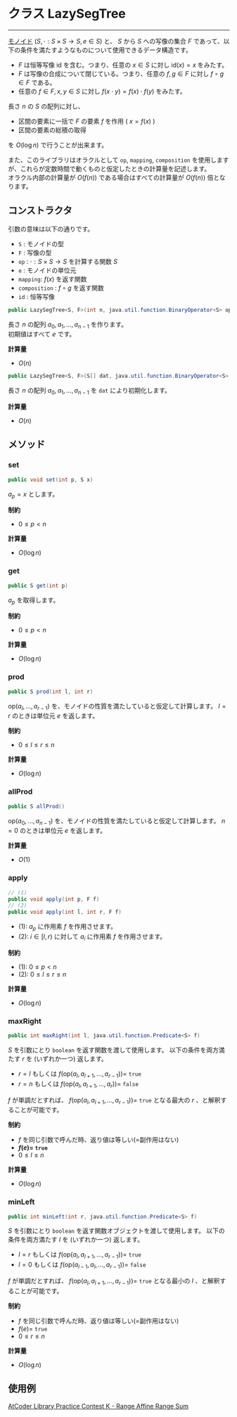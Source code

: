 # クラス LazySegTree
- - -

[モノイド](https://ja.wikipedia.org/wiki/%E3%83%A2%E3%83%8E%E3%82%A4%E3%83%89) $(S,\cdot :S \times S \rightarrow S,e \in S)$ と、 $S$ から $S$ への写像の集合 $F$ であって、以下の条件を満たすようなものについて使用できるデータ構造です。

- $F$ は恒等写像 $\mathrm{id}$ を含む。つまり、任意の $x \in S$ に対し $\mathrm{id}(x) = x$ をみたす。
- $F$ は写像の合成について閉じている。つまり、任意の $f,g \in F$ に対し $f \circ g \in F$ である。
- 任意の $f \in F, x,y \in S$ に対し $f(x \cdot y)=f(x) \cdot f(y)$ をみたす。

長さ $n$ の $S$ の配列に対し、

- 区間の要素に一括で $F$ の要素 $f$ を作用 ( $x = f(x)$ )
- 区間の要素の総積の取得

を $O(\log n)$ で行うことが出来ます。

また、このライブラリはオラクルとして `op`, `mapping`, `composition` を使用しますが、これらが定数時間で動くものと仮定したときの計算量を記述します。  
オラクル内部の計算量が $O(f(n))$ である場合はすべての計算量が $O(f(n))$ 倍となります。

## コンストラクタ

引数の意味は以下の通りです。

- `S` : モノイドの型
- `F` : 写像の型
- `op` : $\cdot :S \times S \rightarrow S$ を計算する関数 $S$
- `e` : モノイドの単位元
- `mapping`: $f(x)$ を返す関数
- `composition` : $f \circ g$ を返す関数
- `id` : 恒等写像

```java
public LazySegTree<S, F>(int n, java.util.function.BinaryOperator<S> op, S e, java.util.function.BiFunction<F, S, S> mapping, java.util.function.BinaryOperator<F> composition, F id)
```

長さ $n$ の配列 $a_0, a_1, \dots , a_{n-1}$ を作ります。  
初期値はすべて $e$ です。

**計算量**
* $O(n)$

```java
public LazySegTree<S, F>(S[] dat, java.util.function.BinaryOperator<S> op, S e, java.util.function.BiFunction<F, S, S> mapping, java.util.function.BinaryOperator<F> composition, F id)
```

長さ $n$ の配列 $a_0, a_1, \dots , a_{n-1}$ を `dat` により初期化します。

**計算量**
* $O(n)$

## メソッド

### set

```java
public void set(int p, S x)
```

$a_p = x$ とします。

**制約**
* $0 \leq p < n$

**計算量**
* $O(\log n)$


### get

```java
public S get(int p)
```

$a_p$ を取得します。

**制約**
* $0 \leq p < n$

**計算量**
* $O(\log n)$


### prod

```java
public S prod(int l, int r)
```

$\mathrm{op}(a_l, \dots, a_{r-1})$ を、モノイドの性質を満たしていると仮定して計算します。
$l = r$ のときは単位元 $e$ を返します。

**制約**
* $0 \leq l \leq r \leq n$

**計算量**
* $O(\log n)$

### allProd

```java
public S allProd()
```

$\mathrm{op}(a_0, \dots, a_{n-1})$ を、モノイドの性質を満たしていると仮定して計算します。
$n = 0$ のときは単位元 $e$ を返します。

**計算量**
* $O(1)$

### apply

```java
// (1)
public void apply(int p, F f)
// (2)
public void apply(int l, int r, F f)
```

* (1): $a_p$ に作用素 $f$ を作用させます。
* (2): $i \in [l, r)$ に対して $a_i$ に作用素 $f$ を作用させます。

**制約**
* (1): $0 \leq p < n$
* (2): $0 \leq l \leq r \leq n$

**計算量**
* $O(\log n)$

### maxRight

```java
public int maxRight(int l, java.util.function.Predicate<S> f)
```

$S$ を引数にとり `boolean` を返す関数を渡して使用します。
以下の条件を両方満たす $r$ を (いずれか一つ) 返します。

* $r = l$ もしくは $f(\mathrm{op}(a_l, a_{l+1}, \dots, a_{r-1})) =$ `true`
* $r = n$ もしくは $f(\mathrm{op}(a_l, a_{l+1}, \dots, a_r)) =$ `false`

$f$ が単調だとすれば、 $f(\mathrm{op}(a_l, a_{l+1}, \dots, a_{r-1})) =$ `true` となる最大の $r$ 、と解釈することが可能です。

**制約**
* $f$ を同じ引数で呼んだ時、返り値は等しい(=副作用はない)
* __$f(e) =$ `true`__
* $0 \leq l \leq n$

**計算量**
* $O(\log n)$

### minLeft

```java
public int minLeft(int r, java.util.function.Predicate<S> f)
```

$S$ を引数にとり `boolean` を返す関数オブジェクトを渡して使用します。
以下の条件を両方満たす $l$ を (いずれか一つ) 返します。

* $l = r$ もしくは $f(\mathrm{op}(a_l, a_{l+1}, \dots, a_{r-1})) =$ `true`
* $l = 0$ もしくは $f(\mathrm{op}(a_{l-1}, a_l, \dots, a_{r-1})) =$ `false`

$f$ が単調だとすれば、 $f(\mathrm{op}(a_l, a_{l+1}, \dots, a_{r-1})) =$ `true` となる最小の $l$ 、と解釈することが可能です。

**制約**
* $f$ を同じ引数で呼んだ時、返り値は等しい(=副作用はない)
* $f(e) =$ `true`
* $0 \leq r \leq n$

**計算量**
* $O(\log n)$

## 使用例

[AtCoder Library Practice Contest K - Range Affine Range Sum](https://atcoder.jp/contests/practice2/submissions/16646083)

